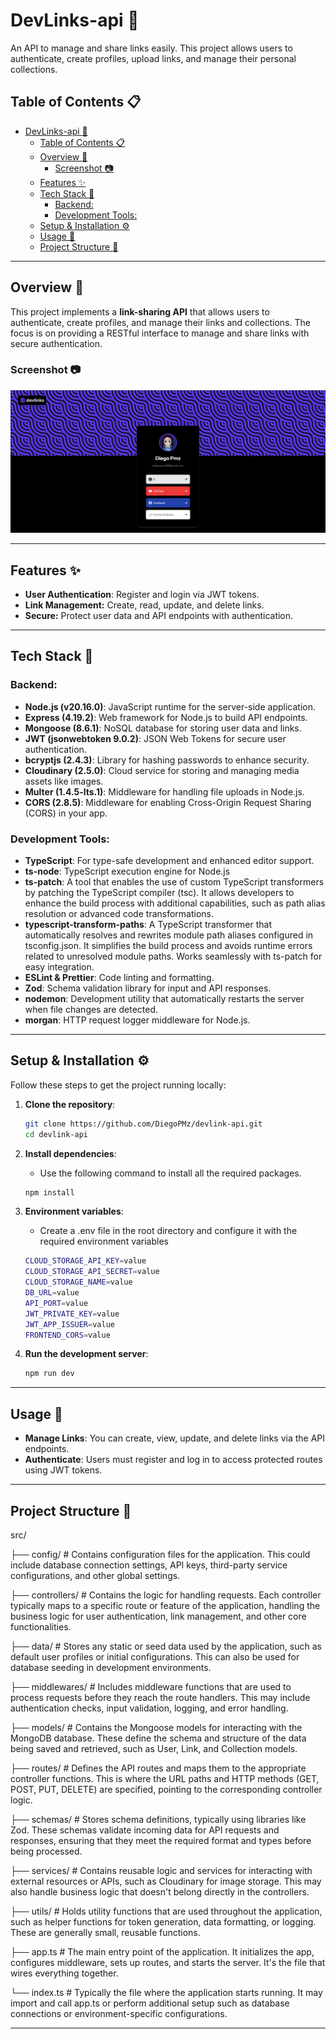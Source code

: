 # DevLinks-api :paperclip:

An API to manage and share links easily. This project allows users to authenticate, create profiles, upload links, and manage their personal collections.

## Table of Contents :clipboard:

- [DevLinks-api :paperclip:](#devlinks-api-paperclip)
  - [Table of Contents :clipboard:](#table-of-contents-clipboard)
  - [Overview :book:](#overview-book)
    - [Screenshot :camera:](#screenshot-camera)
  - [Features :sparkles:](#features-sparkles)
  - [Tech Stack :hammer:](#tech-stack-hammer)
    - [Backend:](#backend)
    - [Development Tools:](#development-tools)
  - [Setup \& Installation ⚙️](#setup--installation-️)
  - [Usage :traffic_light:](#usage-traffic_light)
  - [Project Structure :file_folder:](#project-structure-file_folder)

---

## Overview :book:

This project implements a **link-sharing API** that allows users to authenticate, create profiles, and manage their links and collections. The focus is on providing a RESTful interface to manage and share links with secure authentication.

### Screenshot :camera:

![App Screenshot](./public/devlink-dek-prev.png)

---

## Features :sparkles:

- **User Authentication**: Register and login via JWT tokens.
- **Link Management:** Create, read, update, and delete links.
- **Secure:** Protect user data and API endpoints with authentication.

---

## Tech Stack :hammer:

### Backend:

- **Node.js (v20.16.0)**: JavaScript runtime for the server-side application.
- **Express (4.19.2)**: Web framework for Node.js to build API endpoints.
- **Mongoose (8.6.1)**: NoSQL database for storing user data and links.
- **JWT (jsonwebtoken 9.0.2)**: JSON Web Tokens for secure user authentication.
- **bcryptjs (2.4.3)**: Library for hashing passwords to enhance security.
- **Cloudinary (2.5.0)**: Cloud service for storing and managing media assets like images.
- **Multer (1.4.5-lts.1)**: Middleware for handling file uploads in Node.js.
- **CORS (2.8.5)**: Middleware for enabling Cross-Origin Request Sharing (CORS) in your app.

### Development Tools:

- **TypeScript**: For type-safe development and enhanced editor support.
- **ts-node**: TypeScript execution engine for Node.js
- **ts-patch**: A tool that enables the use of custom TypeScript transformers by patching the TypeScript compiler (tsc). It allows developers to enhance the build process with additional capabilities, such as path alias resolution or advanced code transformations.
- **typescript-transform-paths**: A TypeScript transformer that automatically resolves and rewrites module path aliases configured in tsconfig.json. It simplifies the build process and avoids runtime errors related to unresolved module paths. Works seamlessly with ts-patch for easy integration.
- **ESLint & Prettier**: Code linting and formatting.
- **Zod**: Schema validation library for input and API responses.
- **nodemon**: Development utility that automatically restarts the server when file changes are detected.
- **morgan**: HTTP request logger middleware for Node.js.

---

## Setup & Installation ⚙️

Follow these steps to get the project running locally:

1. **Clone the repository**:
   ```bash
   git clone https://github.com/DiegoPMz/devlink-api.git
   cd devlink-api
   ```
2. **Install dependencies**:
   - Use the following command to install all the required packages.
   ```bash
   npm install
   ```
3. **Environment variables**:

   - Create a .env file in the root directory and configure it with the required environment variables

   ```bash
   CLOUD_STORAGE_API_KEY=value
   CLOUD_STORAGE_API_SECRET=value
   CLOUD_STORAGE_NAME=value
   DB_URL=value
   API_PORT=value
   JWT_PRIVATE_KEY=value
   JWT_APP_ISSUER=value
   FRONTEND_CORS=value
   ```

4. **Run the development server**:

   ```bash
   npm run dev
   ```

---

## Usage :traffic_light:

- **Manage Links**: You can create, view, update, and delete links via the API endpoints.
- **Authenticate**: Users must register and log in to access protected routes using JWT tokens.

---

## Project Structure :file_folder:

src/

├── config/ # Contains configuration files for the application. This could include database connection settings, API keys, third-party service configurations, and other global settings.

├── controllers/ # Contains the logic for handling requests. Each controller typically maps to a specific route or feature of the application, handling the business logic for user authentication, link management, and other core functionalities.

├── data/ # Stores any static or seed data used by the application, such as default user profiles or initial configurations. This can also be used for database seeding in development environments.

├── middlewares/ # Includes middleware functions that are used to process requests before they reach the route handlers. This may include authentication checks, input validation, logging, and error handling.

├── models/ # Contains the Mongoose models for interacting with the MongoDB database. These define the schema and structure of the data being saved and retrieved, such as User, Link, and Collection models.

├── routes/ # Defines the API routes and maps them to the appropriate controller functions. This is where the URL paths and HTTP methods (GET, POST, PUT, DELETE) are specified, pointing to the corresponding controller logic.

├── schemas/ # Stores schema definitions, typically using libraries like Zod. These schemas validate incoming data for API requests and responses, ensuring that they meet the required format and types before being processed.

├── services/ # Contains reusable logic and services for interacting with external resources or APIs, such as Cloudinary for image storage. This may also handle business logic that doesn't belong directly in the controllers.

├── utils/ # Holds utility functions that are used throughout the application, such as helper functions for token generation, data formatting, or logging. These are generally small, reusable functions.

├── app.ts # The main entry point of the application. It initializes the app, configures middleware, sets up routes, and starts the server. It's the file that wires everything together.

└── index.ts # Typically the file where the application starts running. It may import and call app.ts or perform additional setup such as database connections or environment-specific configurations.

---
